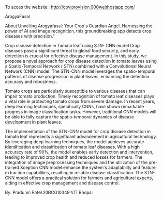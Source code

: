To acces the website : http://coviprovision.000webhostapp.com/


ArogyaFasal

About
Unveiling Arogyafasal: Your Crop's Guardian Angel. Harnessing the power of AI and image recognition, this groundbreaking app detects crop diseases with precision."

Crop disease detection in Tomato leaf using STN- CNN model Crop diseases pose a significant threat to global food security, and early detection is crucial for effective disease management. In this study, we propose a novel approach for crop disease detection in tomato leaves using a Spatio-Temporal Network ( STN) combined with a Convolutional Neural Network (CNN) model. The STN-CNN model leverages the spatio-temporal patterns of disease progression in plant leaves, enhancing the detection accuracy and robustness.

Tomato crops are particularly susceptible to various diseases that can impair tomato production. Timely recognition of tomato leaf diseases plays a vital role in protecting tomato crops from severe damage. In recent years, deep learning techniques, specifically CNNs, have shown remarkable progress in image classification tasks. However, traditional CNN models will be able to fully capture the spatio-temporal dynamics of disease development in plant leaves.

The implementation of the STN-CNN model for crop disease detection in tomato leaf represents a significant advancement in agricultural technology. By leveraging deep learning techniques, the model achieves accurate identification and classification of tomato leaf diseases. With a high accuracy rate of 90%, the model enables early detection and intervention, leading to improved crop health and reduced losses for farmers. The integration of image preprocessing techniques and the utilization of the pre-trained Xception CNN model enhance the system's adaptability and feature extraction capabilities, resulting in reliable disease classification. The STN-CNN model offers a practical solution for farmers and agricultural experts, aiding in effective crop management and disease control.



By: Pradumn Patel 20BCG10049 VIT Bhopal 